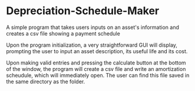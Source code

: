 # Depreciation-Schedule-Maker

A simple program that takes users inputs on an asset's information and creates a csv file showing a payment schedule

Upon the program initialization, a very straightforward GUI will display, prompting the user to input an asset description, its useful life and its cost.

Upon making valid entries and pressing the calculate button at the bottom of the window, the program will create a csv file and write an amortization scheudule, which will immediately open. The user can find this file saved in the same directory as the folder.
